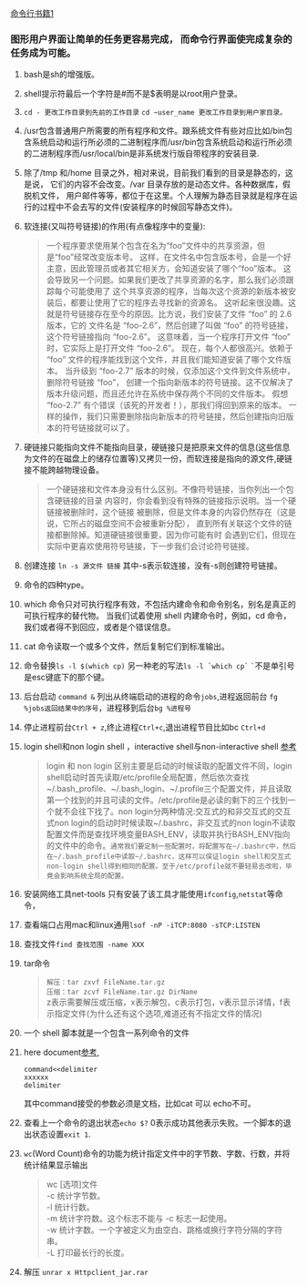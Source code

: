 [命令行书籍1](http://billie66.github.io/TLCL/book/index.html)  

### 图形用户界面让简单的任务更容易完成， 而命令行界面使完成复杂的任务成为可能。  
1. bash是sh的增强版。  
1. shell提示符最后一个字符是#而不是$表明是以root用户登录。
1. `cd - 更改工作目录到先前的工作目录`  `cd ~user_name 更改工作目录到用户家目录。`    
1. /usr包含普通用户所需要的所有程序和文件。跟系统文件有些对应比如/bin包含系统启动和运行所必须的二进制程序而/usr/bin包含系统启动和运行所必须的二进制程序而/usr/local/bin是非系统发行版自带程序的安装目录.   
1. 除了/tmp 和/home 目录之外，相对来说，目前我们看到的目录是静态的，这是说， 它们的内容不会改变。/var 目录存放的是动态文件。各种数据库，假脱机文件， 用户邮件等等，都位于在这里。个人理解为静态目录就是程序在运行的过程中不会去写的文件(安装程序的时候回写静态文件)。
1. 软连接(又叫符号链接)的作用(有点像程序中的变量):
    >一个程序要求使用某个包含在名为“foo”文件中的共享资源，但是“foo”经常改变版本号。 这样，在文件名中包含版本号，会是一个好主意，因此管理员或者其它相关方，会知道安装了哪个“foo”版本。 这会导致另一个问题。如果我们更改了共享资源的名字，那么我们必须跟踪每个可能使用了 这个共享资源的程序，当每次这个资源的新版本被安装后，都要让使用了它的程序去寻找新的资源名。 这听起来很没趣。这就是符号链接存在至今的原因。比方说，我们安装了文件 “foo” 的 2.6 版本，它的 文件名是 “foo-2.6”，然后创建了叫做 “foo” 的符号链接，这个符号链接指向 “foo-2.6”。 这意味着，当一个程序打开文件 “foo” 时，它实际上是打开文件 “foo-2.6”。 现在，每个人都很高兴。依赖于 “foo” 文件的程序能找到这个文件，并且我们能知道安装了哪个文件版本。 当升级到 “foo-2.7” 版本的时候，仅添加这个文件到文件系统中，删除符号链接 “foo”， 创建一个指向新版本的符号链接。这不仅解决了版本升级问题，而且还允许在系统中保存两个不同的文件版本。 假想 “foo-2.7” 有个错误（该死的开发者！），那我们得回到原来的版本。 一样的操作，我们只需要删除指向新版本的符号链接，然后创建指向旧版本的符号链接就可以了。
 
1. 硬链接只能指向文件不能指向目录，硬链接只是把原来文件的信息(这些信息为文件的在磁盘上的储存位置等)又拷贝一份，而软连接是指向的源文件,硬链接不能跨越物理设备。  
    >一个硬链接和文件本身没有什么区别。不像符号链接，当你列出一个包含硬链接的目录 内容时，你会看到没有特殊的链接指示说明。当一个硬链接被删除时，这个链接 被删除，但是文件本身的内容仍然存在（这是说，它所占的磁盘空间不会被重新分配）， 直到所有关联这个文件的链接都删除掉。知道硬链接很重要，因为你可能有时 会遇到它们，但现在实际中更喜欢使用符号链接，下一步我们会讨论符号链接。  
    
1. 创建连接 `ln -s 源文件 链接` 其中-s表示软连接，没有-s则创建符号链接。  
1. 命令的四种type。  
1. which 命令只对可执行程序有效，不包括内建命令和命令别名，别名是真正的可执行程序的替代物。 当我们试着使用 shell 内建命令时，例如，cd 命令，我们或者得不到回应，或者是个错误信息。  
1. cat 命令读取一个或多个文件，然后复制它们到标准输出。  
1. 命令替换`ls -l $(which cp)` 另一种老的写法``` ls -l `which cp` ```  ``` ` ```不是单引号是esc键底下的那个键。   
1. 后台启动 `command &`  列出从终端启动的进程的命令`jobs`,进程返回前台 `fg %jobs返回结果中的序号`，进程移到后台`bg %进程号`  
1. 停止进程前台`Ctrl + z`,终止进程`Ctrl+c`,退出进程节目比如bc `Ctrl+d`   
1. login shell和non login shell ，interactive shell与non-interactive shell [参考](http://blog.sciencenet.cn/blog-3238131-1037461.html)   
    > login 和 non login 区别主要是启动的时候读取的配置文件不同，login shell启动时首先读取/etc/profile全局配置，然后依次查找~/.bash_profile、\~/.bash_login、\~/.profile三个配置文件，并且读取第一个找到的并且可读的文件。/etc/profile是必读的剩下的三个找到一个就不会往下找了。non login分两种情况:交互式的和非交互式的交互式non login的启动时时候读取~/.bashrc，非交互式的non login不读取配置文件而是查找环境变量BASH_ENV，读取并执行BASH_ENV指向的文件中的命令。`通常我们要定制一些配置时，将配置写在~/.bashrc中，然后在~/.bash_profile中读取~/.bashrc，这样可以保证login shell和交互式non-login shell得到相同的配置。至于/etc/profile就不要轻易去改啦，毕竟会影响系统全局的配置。`  
    
1. 安装网络工具net-tools 只有安装了该工具才能使用`ifconfig`,`netstat`等命令，
1. 查看端口占用mac和linux通用`lsof -nP -iTCP:8080 -sTCP:LISTEN`
1. 查找文件`find 查找范围 -name XXX`  
1. tar命令  
    > `解压：tar zxvf FileName.tar.gz`   
      `压缩：tar zcvf FileName.tar.gz DirName`   
      z表示需要解压或压缩，x表示解包，c表示打包，v表示显示详情，f表示指定文件(为什么还有这个选项,难道还有不指定文件的情况)   
      
1. 一个 shell 脚本就是一个包含一系列命令的文件  
1. here document[参考](https://blog.csdn.net/wangjunjun2008/article/details/24351045),
    ```
    command<<delimiter
    xxxxxx
    delimiter
    ```
    其中command接受的参数必须是文档，比如cat 可以 echo不可。   
1. 查看上一个命令的退出状态`echo $?` 0表示成功其他表示失败。一个脚本的退出状态设置`exit 1`.  
1. `wc`(Word Count)命令的功能为统计指定文件中的字节数、字数、行数，并将统计结果显示输出  
    >wc [选项]文件  
    -c 统计字节数。  
    -l 统计行数。  
    -m 统计字符数。这个标志不能与 -c 标志一起使用。  
    -w 统计字数。一个字被定义为由空白、跳格或换行字符分隔的字符串。  
    -L 打印最长行的长度。    
1.  解压 `unrar x Httpclient_jar.rar `     

